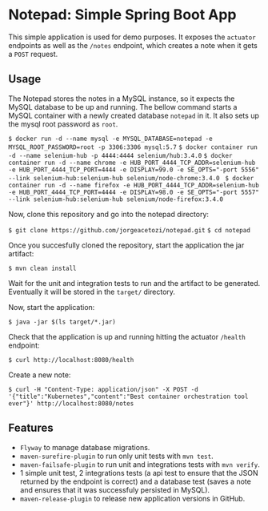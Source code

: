 # Notepad: Simple Spring Boot App

This simple application is used for demo purposes. It exposes the `actuator` endpoints as well as the `/notes` endpoint, which creates a note when it gets a `POST` request.

## Usage

The Notepad stores the notes in a MySQL instance, so it expects the MySQL database to be up and running. The bellow command starts a MySQL container with a newly created database `notepad` in it. It also sets up the mysql root password as `root`.

`$ docker run -d --name mysql -e MYSQL_DATABASE=notepad -e MYSQL_ROOT_PASSWORD=root -p 3306:3306 mysql:5.7`
`$ docker container run -d --name selenium-hub -p 4444:4444 selenium/hub:3.4.0`
`$ docker container run -d --name chrome -e HUB_PORT_4444_TCP_ADDR=selenium-hub -e HUB_PORT_4444_TCP_PORT=4444 -e DISPLAY=99.0 -e SE_OPTS="-port 5556" --link selenium-hub:selenium-hub selenium/node-chrome:3.4.0 `
`$ docker container run -d --name firefox -e HUB_PORT_4444_TCP_ADDR=selenium-hub -e HUB_PORT_4444_TCP_PORT=4444 -e DISPLAY=98.0 -e SE_OPTS="-port 5557" --link selenium-hub:selenium-hub selenium/node-firefox:3.4.0 `

Now, clone this repository and go into the notepad directory:

`$ git clone https://github.com/jorgeacetozi/notepad.git`
`$ cd notepad`

Once you succesfully cloned the repository, start the application the jar artifact:

`$ mvn clean install`

Wait for the unit and integration tests to run and the artifact to be generated. Eventually it will be stored in the `target/` directory.

Now, start the application:

`$ java -jar $(ls target/*.jar)`

Check that the application is up and running hitting the actuator `/health` endpoint:

`$ curl http://localhost:8080/health`

Create a new note:

`$ curl -H "Content-Type: application/json" -X POST -d '{"title":"Kubernetes","content":"Best container orchestration tool ever"}' http://localhost:8080/notes`

## Features

- `Flyway` to manage database migrations.
- `maven-surefire-plugin` to run only unit tests with `mvn test`.
- `maven-failsafe-plugin` to run unit and integrations tests with `mvn verify`.
- 1 simple unit test, 2 integrations tests (a api test to ensure that the JSON returned by the endpoint is correct) and a database test (saves a note and ensures that it was successfuly persisted in MySQL).
- `maven-release-plugin` to release new application versions in GitHub.
